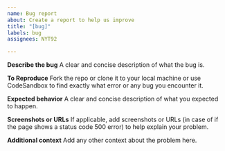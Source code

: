 ```yaml
---
name: Bug report
about: Create a report to help us improve
title: "[bug]"
labels: bug
assignees: NYT92

---
```


**Describe the bug**
A clear and concise description of what the bug is.

**To Reproduce**
Fork the repo or clone it to your local machine or use CodeSandbox to find exactly what error or any bug you encounter it.

**Expected behavior**
A clear and concise description of what you expected to happen.

**Screenshots or URLs**
If applicable, add screenshots or URLs (in case of if the page shows a status code 500 error) to help explain your problem.

**Additional context**
Add any other context about the problem here.
